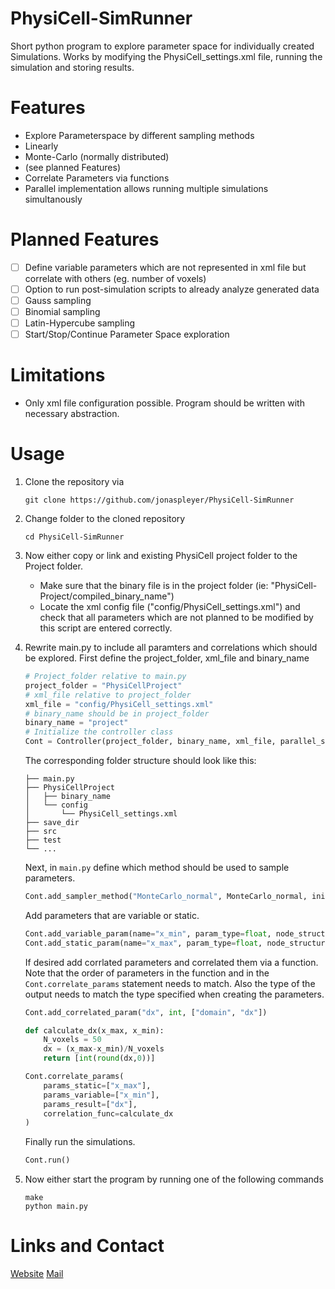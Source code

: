 # PhysiCell-SimRunner
Short python program to explore parameter space for individually created Simulations.
Works by modifying the PhysiCell_settings.xml file, running the simulation and storing results.

# Features
* Explore Parameterspace by different sampling methods
 * Linearly
 * Monte-Carlo (normally distributed)
 * (see planned Features)
* Correlate Parameters via functions
* Parallel implementation allows running multiple simulations simultanously

# Planned Features
- [ ] Define variable parameters which are not represented in xml file but correlate with others (eg. number of voxels)
- [ ] Option to run post-simulation scripts to already analyze generated data
- [ ] Gauss sampling
- [ ] Binomial sampling
- [ ] Latin-Hypercube sampling
- [ ] Start/Stop/Continue Parameter Space exploration

# Limitations
* Only xml file configuration possible. Program should be written with necessary abstraction.

# Usage
1. Clone the repository via 

	`git clone https://github.com/jonaspleyer/PhysiCell-SimRunner`
2. Change folder to the cloned repository 

	`cd PhysiCell-SimRunner`
3. Now either copy or link and existing PhysiCell project folder to the Project folder.
	* Make sure that the binary file is in the project folder (ie: "PhysiCell-Project/compiled\_binary\_name")
	* Locate the xml config file ("config/PhysiCell\_settings.xml") and check that all parameters which are not planned to be modified by this script are entered correctly.
4. Rewrite main.py to include all paramters and correlations which should be explored.
	First define the project_folder, xml_file and binary_name
	```python
	# Project_folder relative to main.py
	project_folder = "PhysiCellProject"
	# xml_file relative to project_folder
	xml_file = "config/PhysiCell_settings.xml"
	# binary_name should be in project_folder
	binary_name = "project"
	# Initialize the controller class
	Cont = Controller(project_folder, binary_name, xml_file, parallel_sims=3)
	```
	The corresponding folder structure should look like this:
	```console
	├── main.py
	├── PhysiCellProject
	│   ├── binary_name
	│   └── config
	│       └── PhysiCell_settings.xml
	├── save_dir
	├── src
	├── test
	└── ...
	```
	Next, in `main.py` define which method should be used to sample parameters.
	```python
	Cont.add_sampler_method("MonteCarlo_normal", MonteCarlo_normal, init_info={"N_params":4})
	```
	Add parameters that are variable or static.
	```python
	Cont.add_variable_param(name="x_min", param_type=float, node_structure=["domain", "x_min"], info={"bound_low":-200.0, "bound_high":-20.0}, method_name="MonteCarlo_normal")
	Cont.add_static_param(name="x_max", param_type=float, node_structure=["domain", "x_max"])
	```
	If desired add corrlated parameters and correlated them via a function. Note that the order of parameters in the function and in the `Cont.correlate_params` statement needs to match. Also the type of the output needs to match the type specified when creating the parameters.
	```python
	Cont.add_correlated_param("dx", int, ["domain", "dx"])
	
	def calculate_dx(x_max, x_min):
		N_voxels = 50
		dx = (x_max-x_min)/N_voxels
		return [int(round(dx,0))]
	
	Cont.correlate_params(
		params_static=["x_max"], 
		params_variable=["x_min"], 
		params_result=["dx"], 
		correlation_func=calculate_dx
	)
	```
	Finally run the simulations.
	```python
	Cont.run()
	```
5. Now either start the program by running one of the following commands
	```console
	make
	python main.py
	```

# Links and Contact
[Website](https://www.fdm.uni-freiburg.de/Members/spatsysbio/Members/JonasPleyer)
[Mail](mailto:jonas.pleyer@fdm.uni-freiburg.de)
